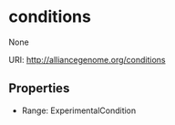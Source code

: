 # conditions

None

URI: http://alliancegenome.org/conditions



<!-- no inheritance hierarchy -->


## Properties

 * Range: ExperimentalCondition


